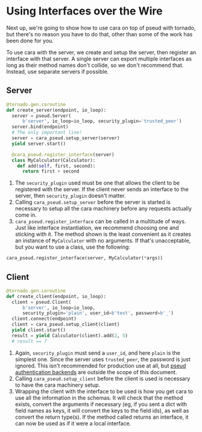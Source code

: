 # Using Interfaces over the Wire

Next up, we're going to show how to use cara on top of pseud with tornado, but
there's no reason you have to do that, other than some of the work has been
done for you.

To use cara with the server, we create and setup the server, then register an
interface with that server. A single server can export multiple interfaces as
long as their method names don't collide, so we don't recommend that. Instead,
use separate servers if possible.

## Server

```python
@tornado.gen.coroutine
def create_server(endpoint, io_loop):
  server = pseud.Server(
      b'server', io_loop=io_loop, security_plugin='trusted_peer')
  server.bind(endpoint)
  # The only important line!
  server = cara_pseud.setup_server(server)
  yield server.start()

  @cara_pseud.register_interface(server)
  class MyCalculator(Calculator):
    def add(self, first, second):
      return first + second
```

1. The `security_plugin` used must be one that allows the client to be
   registered with the server. If the client never sends an interface to the
   server, then `security_plugin` doesn't matter.
2. Calling `cara_pseud.setup_server` before the server is started is necessary
   to setup all the cara machinery before any requests actually come in.
3. `cara_pseud.register_interface` can be called in a multitude of ways. Just
   like interface instantiation, we recommend choosing one and sticking with
   it. The method shown is the least convenient as it creates an instance of
   `MyCalculator` with no arguments. If that's unacceptable, but you want to
   use a class, use the following:

```python
cara_pseud.register_interface(server, MyCalculator(*args))
```

## Client

```python
@tornado.gen.coroutine
def create_client(endpoint, io_loop):
  client = pseud.Client(
      b'server', io_loop=io_loop,
      security_plugin='plain', user_id=b'test', password=b'_')
  client.connect(endpoint)
  client = cara_pseud.setup_client(client)
  yield client.start()
  result = yield Calculator(client).add(2, 5)
  # result == 7
```

1. Again, `security_plugin` must send a `user_id`, and here `plain` is the
   simplest one. Since the server uses `trusted_peer`, the password is just
   ignored. This isn't recommended for production use at all, but
   [pseud authentication backends](http://pseud.readthedocs.org/en/latest/authentication.html)
   are outside the scope of this document.
2. Calling `cara_pseud.setup_client` before the client is used is necessary to
   have the cara machinery setup.
3. Wrapping the client with the interface to be used is how you get cara to use
   all the information in the schemas. It will check that the method exists,
   convert the arguments if necessary (eg, if you sent a dict with field names as
   keys, it will convert the keys to the field ids), as well as convert the
   return type(s). If the method called returns an interface, it can now be
   used as if it were a local interface.
